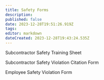 ```yaml
---
title: Safety Forms
description: 
published: false
date: 2023-12-28T19:51:26.919Z
tags: 
editor: markdown
dateCreated: 2023-12-28T19:43:24.535Z
---
```


Subcontractor Safety Training Sheet

Subcontractor Safety Violation Citation Form

Employee Safety Violation Form